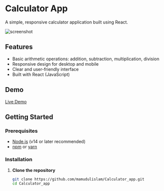 # Calculator App

A simple, responsive calculator application built using React.

![screenshot](screenshot.png) <!-- Update or remove this line if you don't have a screenshot -->

## Features

- Basic arithmetic operations: addition, subtraction, multiplication, division
- Responsive design for desktop and mobile
- Clear and user-friendly interface
- Built with React (JavaScript)

## Demo

<!-- If you have a live demo link, add it here -->
[Live Demo](https://your-demo-link.com)

## Getting Started

### Prerequisites

- [Node.js](https://nodejs.org/) (v14 or later recommended)
- [npm](https://www.npmjs.com/) or [yarn](https://yarnpkg.com/)

### Installation

1. **Clone the repository**
   ```bash
   git clone https://github.com/mamudulislam/Calculator_app.git
   cd Calculator_app
